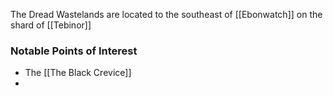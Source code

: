 The Dread Wastelands are located to the southeast of [[Ebonwatch]] on the shard of [[Tebinor]]

### Notable Points of Interest
* The [[The Black Crevice]]
* 